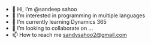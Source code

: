 - 👋 Hi, I’m @sandeep sahoo
- 👀 I’m interested in programming in multiple languages 
- 🌱 I’m currently learning Dynamics 365
- 💞️ I’m looking to collaborate on ...
- 📫 How to reach me sandysahoo2@gmail.com

<!---
sandysahoo/sandysahoo is a ✨ special ✨ repository because its `README.md` (this file) appears on your GitHub profile.
You can click the Preview link to take a look at your changes.
--->

